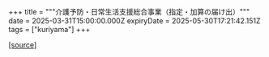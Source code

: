 +++
title = """介護予防・日常生活支援総合事業（指定・加算の届け出）"""
date = 2025-03-31T15:00:00.000Z
expiryDate = 2025-05-30T17:21:42.151Z
tags = ["kuriyama"]
+++


[[source]](https://www.town.kuriyama.hokkaido.jp/soshiki/43/1784.html)
